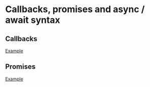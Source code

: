 # Callbacks, promises and async / await syntax

## Callbacks

[Example](https://erikespana.github.io/javascript/asynchronous/callbacks.html)

## Promises

[Example](https://erikespana.github.io/javascript/asynchronous/promises.html)
